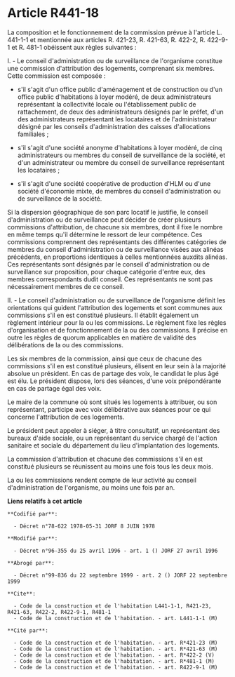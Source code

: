 # Article R441-18

La composition et le fonctionnement de la commission prévue à l'article L. 441-1-1 et mentionnée aux articles R. 421-23, R.
421-63, R. 422-2, R. 422-9-1 et R. 481-1 obéissent aux règles suivantes :

I. - Le conseil d'administration ou de surveillance de l'organisme constitue une commission d'attribution des logements,
comprenant six membres. Cette commission est composée :

- s'il s'agit d'un office public d'aménagement et de construction ou d'un office public d'habitations à loyer modéré, de deux
administrateurs représentant la collectivité locale ou l'établissement public de rattachement, de deux des administrateurs
désignés par le préfet, d'un des administrateurs représentant les locataires et de l'administrateur désigné par les conseils
d'administration des caisses d'allocations familiales ;

- s'il s'agit d'une société anonyme d'habitations à loyer modéré, de cinq administrateurs ou membres du conseil de
surveillance de la société, et d'un administrateur ou membre du conseil de surveillance représentant les locataires ;

- s'il s'agit d'une société coopérative de production d'HLM ou d'une société d'économie mixte, de membres du conseil
d'administration ou de surveillance de la société.

Si la dispersion géographique de son parc locatif le justifie, le conseil d'administration ou de surveillance peut décider de
créer plusieurs commissions d'attribution, de chacune six membres, dont il fixe le nombre en même temps qu'il détermine le
ressort de leur compétence. Ces commissions comprennent des représentants des différentes catégories de membres du conseil
d'administration ou de surveillance visées aux alinéas précédents, en proportions identiques à celles mentionnées auxdits
alinéas. Ces représentants sont désignés par le conseil d'administration ou de surveillance sur proposition, pour chaque
catégorie d'entre eux, des membres correspondants dudit conseil. Ces représentants ne sont pas nécessairement membres de ce
conseil.

II. - Le conseil d'administration ou de surveillance de l'organisme définit les orientations qui guident l'attribution des
logements et sont communes aux commissions s'il en est constitué plusieurs. Il établit également un règlement intérieur pour
la ou les commissions. Le règlement fixe les règles d'organisation et de fonctionnement de la ou des commissions. Il précise
en outre les règles de quorum applicables en matière de validité des délibérations de la ou des commissions.

Les six membres de la commission, ainsi que ceux de chacune des commissions s'il en est constitué plusieurs, élisent en leur
sein à la majorité absolue un président. En cas de partage des voix, le candidat le plus âgé est élu. Le président dispose,
lors des séances, d'une voix prépondérante en cas de partage égal des voix.

Le maire de la commune où sont situés les logements à attribuer, ou son représentant, participe avec voix délibérative aux
séances pour ce qui concerne l'attribution de ces logements.

Le président peut appeler à siéger, à titre consultatif, un représentant des bureaux d'aide sociale, ou un représentant du
service chargé de l'action sanitaire et sociale du département du lieu d'implantation des logements.

La commission d'attribution et chacune des commissions s'il en est constitué plusieurs se réunissent au moins une fois tous
les deux mois.

La ou les commissions rendent compte de leur activité au conseil d'administration de l'organisme, au moins une fois par an.

**Liens relatifs à cet article**

	**Codifié par**:

	  - Décret n°78-622 1978-05-31 JORF 8 JUIN 1978

	**Modifié par**:

	  - Décret n°96-355 du 25 avril 1996 - art. 1 () JORF 27 avril 1996

	**Abrogé par**:

	  - Décret n°99-836 du 22 septembre 1999 - art. 2 () JORF 22 septembre 1999

	**Cite**:

	  - Code de la construction et de l'habitation L441-1-1, R421-23, R421-63, R422-2, R422-9-1, R481-1
	  - Code de la construction et de l'habitation. - art. L441-1-1 (M)

	**Cité par**:

	  - Code de la construction et de l'habitation. - art. R*421-23 (M)
	  - Code de la construction et de l'habitation. - art. R*421-63 (M)
	  - Code de la construction et de l'habitation. - art. R*422-2 (V)
	  - Code de la construction et de l'habitation. - art. R*481-1 (M)
	  - Code de la construction et de l'habitation. - art. R422-9-1 (M)
